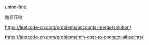 union-find

路径压缩


https://leetcode-cn.com/problems/accounts-merge/solution/

https://leetcode-cn.com/problems/min-cost-to-connect-all-points/